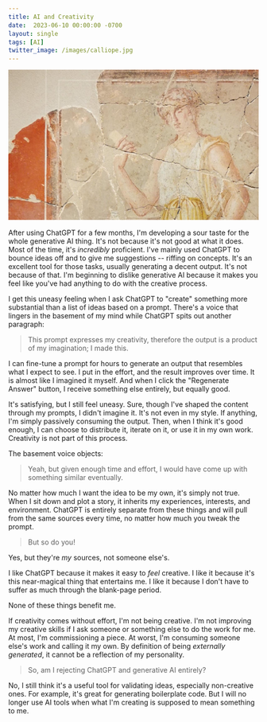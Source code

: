 ```yaml
---
title: AI and Creativity
date:  2023-06-10 00:00:00 -0700
layout: single
tags: [AI]
twitter_image: /images/calliope.jpg
---
```


![Calliope](/images/calliope.jpg)

After using ChatGPT for a few months, I'm developing a sour taste for the whole generative AI thing. It's not because it's not good at what it does. Most of the time, it's _incredibly_ proficient. I've mainly used ChatGPT to bounce ideas off and to give me suggestions -- riffing on concepts. It's an excellent tool for those tasks, usually generating a decent output. It's not because of that. I'm beginning to dislike generative AI because it makes you feel like you've had anything to do with the creative process.

<!--more-->

I get this uneasy feeling when I ask ChatGPT to "create" something more substantial than a list of ideas based on a prompt. There's a voice that lingers in the basement of my mind while ChatGPT spits out another paragraph:

> This prompt expresses my creativity, therefore the output is a product of my imagination; I made this.

I can fine-tune a prompt for hours to generate an output that resembles what I expect to see. I put in the effort, and the result improves over time. It is almost like I imagined it myself. And when I click the "Regenerate Answer" button, I receive something else entirely, but equally good.

It's satisfying, but I still feel uneasy. Sure, though I've shaped the content through my prompts, I didn't imagine it. It's not even in my style. If anything, I'm simply passively consuming the output. Then, when I think it's good enough, I can choose to distribute it, iterate on it, or use it in my own work. Creativity is not part of this process.

The basement voice objects:

> Yeah, but given enough time and effort, I would have come up with something similar eventually.

No matter how much I want the idea to be my own, it's simply not true. When I sit down and plot a story, it inherits my experiences, interests, and environment. ChatGPT is entirely separate from these things and will pull from the same sources every time, no matter how much you tweak the prompt.

> But so do you!

Yes, but they're _my_ sources, not someone else's.

I like ChatGPT because it makes it easy to _feel_ creative. I like it because it's this near-magical thing that entertains me. I like it because I don't have to suffer as much through the blank-page period.

None of these things benefit me.

If creativity comes without effort, I'm not being creative. I'm not improving my creative skills if I ask someone or something else to do the work for me. At most, I'm commissioning a piece. At worst, I'm consuming someone else's work and calling it my own. By definition of being _externally generated_, it cannot be a reflection of my personality.

> So, am I rejecting ChatGPT and generative AI entirely?

No, I still think it's a useful tool for validating ideas, especially non-creative ones. For example, it's great for generating boilerplate code. But I will no longer use AI tools when what I'm creating is supposed to mean something to me.
